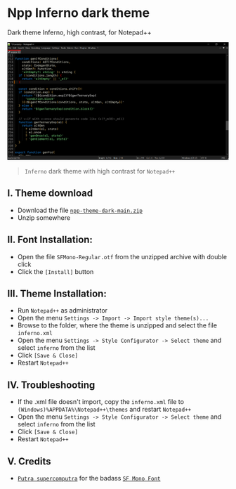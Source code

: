# Npp Inferno dark theme
Dark theme Inferno, high contrast, for Notepad++

![Inferno dark theme](https://raw.githubusercontent.com/404Devil/inferno/master/inferno.png)
> `Inferno` dark theme with high contrast for `Notepad++`

## I. Theme download
- Download the file [`npp-theme-dark-main.zip`](https://github.com/404Devil/npp-theme-dark/archive/refs/heads/main.zip)
- Unzip somewhere

## II. Font Installation:
- Open the file `SFMono-Regular.otf` from the unzipped archive with double click
- Click the `[Install]` button

## III. Theme Installation:
- Run `Notepad++` as administrator
- Open the menu `Settings -> Import -> Import style theme(s)...`
- Browse to the folder, where the theme is unzipped and select the file `inferno.xml`
- Open the menu `Settings -> Style Configurator -> Select theme` and select `inferno` from the list
- Click `[Save & Close]`
- Restart `Notepad++`

## IV. Troubleshooting
- If the .xml file doesn't import, copy the `inferno.xml` file to `(Windows)%APPDATA%\Notepad++\themes` and restart `Notepad++`
- Open the menu `Settings -> Style Configurator -> Select theme` and select `inferno` from the list
- Click `[Save & Close]`
- Restart `Notepad++`

## V. Credits
- [`Putra supercomputra`](https://github.com/supercomputra/) for the badass [`SF Mono Font`](https://github.com/supercomputra/SF-Mono-Font)